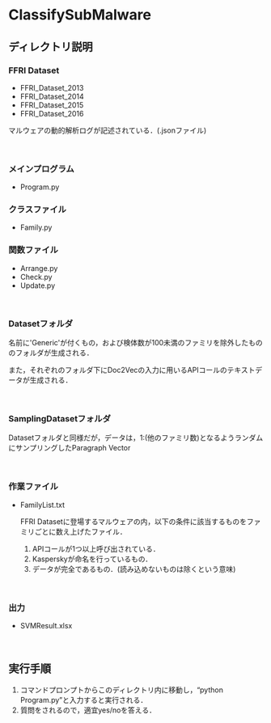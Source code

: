 # ClassifySubMalware
## ディレクトリ説明
### FFRI Dataset
* FFRI_Dataset_2013
* FFRI_Dataset_2014
* FFRI_Dataset_2015
* FFRI_Dataset_2016

マルウェアの動的解析ログが記述されている．(.jsonファイル)

&nbsp;

### メインプログラム
* Program.py

### クラスファイル
* Family.py

### 関数ファイル
* Arrange.py
* Check.py
* Update.py

&nbsp;

### Datasetフォルダ
名前に'Generic'が付くもの，および検体数が100未満のファミリを除外したもののフォルダが生成される．

また，それぞれのフォルダ下にDoc2Vecの入力に用いるAPIコールのテキストデータが生成される．

&nbsp;

### SamplingDatasetフォルダ
Datasetフォルダと同様だが，データは，1:(他のファミリ数)となるようランダムにサンプリングしたParagraph Vector

&nbsp;

### 作業ファイル
* FamilyList.txt

    FFRI Datasetに登場するマルウェアの内，以下の条件に該当するものをファミリごとに数え上げたファイル．
    1. APIコールが1つ以上呼び出されている．
    1. Kasperskyが命名を行っているもの．
    1. データが完全であるもの．(読み込めないものは除くという意味)

&nbsp;

### 出力
* SVMResult.xlsx

&nbsp;

## 実行手順
1. コマンドプロンプトからこのディレクトリ内に移動し，“python Program.py”と入力すると実行される．
1. 質問をされるので，適宜yes/noを答える．
